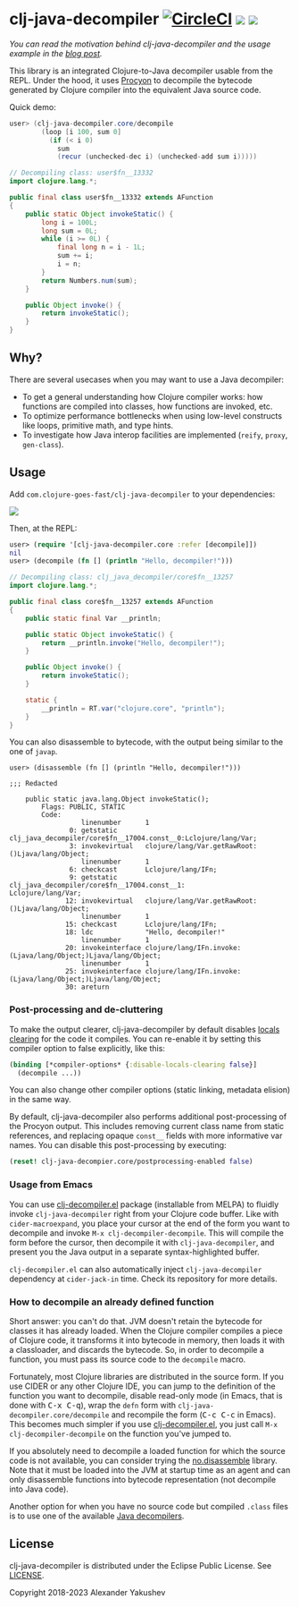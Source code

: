 # clj-java-decompiler [![CircleCI](https://img.shields.io/circleci/build/github/clojure-goes-fast/clj-java-decompiler/master.svg)](https://dl.circleci.com/status-badge/redirect/gh/clojure-goes-fast/clj-java-decompiler/tree/master) [![](https://img.shields.io/clojars/dt/com.clojure-goes-fast/clj-java-decompiler?color=teal)](https://clojars.org/com.clojure-goes-fast/clj-java-decompiler) [![](https://img.shields.io/badge/-changelog-blue.svg)](CHANGELOG.md)

_You can read the motivation behind clj-java-decompiler and the usage example in
the
[blog post](http://clojure-goes-fast.com/blog/introspection-tools-java-decompilers/)._

This library is an integrated Clojure-to-Java decompiler usable from the REPL.
Under the hood, it uses [Procyon](https://github.com/mstrobel/procyon) to
decompile the bytecode generated by Clojure compiler into the equivalent Java
source code.

Quick demo:

```java
user> (clj-java-decompiler.core/decompile
        (loop [i 100, sum 0]
          (if (< i 0)
            sum
            (recur (unchecked-dec i) (unchecked-add sum i)))))

// Decompiling class: user$fn__13332
import clojure.lang.*;

public final class user$fn__13332 extends AFunction
{
    public static Object invokeStatic() {
        long i = 100L;
        long sum = 0L;
        while (i >= 0L) {
            final long n = i - 1L;
            sum += i;
            i = n;
        }
        return Numbers.num(sum);
    }

    public Object invoke() {
        return invokeStatic();
    }
}
```

## Why?

There are several usecases when you may want to use a Java decompiler:

- To get a general understanding how Clojure compiler works: how functions are
  compiled into classes, how functions are invoked, etc.
- To optimize performance bottlenecks when using low-level constructs like
  loops, primitive math, and type hints.
- To investigate how Java interop facilities are implemented (`reify`, `proxy`,
  `gen-class`).

## Usage

Add `com.clojure-goes-fast/clj-java-decompiler` to your dependencies:

[![](https://clojars.org/com.clojure-goes-fast/clj-java-decompiler/latest-version.svg)](https://clojars.org/com.clojure-goes-fast/clj-java-decompiler)

Then, at the REPL:

```clojure
user> (require '[clj-java-decompiler.core :refer [decompile]])
nil
user> (decompile (fn [] (println "Hello, decompiler!")))
```

```java
// Decompiling class: clj_java_decompiler/core$fn__13257
import clojure.lang.*;

public final class core$fn__13257 extends AFunction
{
    public static final Var __println;

    public static Object invokeStatic() {
        return __println.invoke("Hello, decompiler!");
    }

    public Object invoke() {
        return invokeStatic();
    }

    static {
        __println = RT.var("clojure.core", "println");
    }
}
```

You can also disassemble to bytecode, with the output being similar to the one
of `javap`.

```
user> (disassemble (fn [] (println "Hello, decompiler!")))

;;; Redacted

    public static java.lang.Object invokeStatic();
        Flags: PUBLIC, STATIC
        Code:
                  linenumber      1
               0: getstatic       clj_java_decompiler/core$fn__17004.const__0:Lclojure/lang/Var;
               3: invokevirtual   clojure/lang/Var.getRawRoot:()Ljava/lang/Object;
                  linenumber      1
               6: checkcast       Lclojure/lang/IFn;
               9: getstatic       clj_java_decompiler/core$fn__17004.const__1:
Lclojure/lang/Var;
              12: invokevirtual   clojure/lang/Var.getRawRoot:()Ljava/lang/Object;
                  linenumber      1
              15: checkcast       Lclojure/lang/IFn;
              18: ldc             "Hello, decompiler!"
                  linenumber      1
              20: invokeinterface clojure/lang/IFn.invoke:(Ljava/lang/Object;)Ljava/lang/Object;
                  linenumber      1
              25: invokeinterface clojure/lang/IFn.invoke:(Ljava/lang/Object;)Ljava/lang/Object;
              30: areturn
```

### Post-processing and de-cluttering

To make the output clearer, clj-java-decompiler by default disables [locals
clearing](https://clojuredocs.org/clojure.core/*compiler-options*) for the code
it compiles. You can re-enable it by setting this compiler option to false
explicitly, like this:

```clj
(binding [*compiler-options* {:disable-locals-clearing false}]
  (decompile ...))
```

You can also change other compiler options (static linking, metadata elision) in
the same way.

By default, clj-java-decompiler also performs additional post-processing of the
Procyon output. This includes removing current class name from static
references, and replacing opaque `const__` fields with more informative var
names. You can disable this post-processing by executing:

```clj
(reset! clj-java-decompier.core/postprocessing-enabled false)
```

### Usage from Emacs

You can use [clj-decompiler.el](https://github.com/bsless/clj-decompiler.el)
package (installable from MELPA) to fluidly invoke `clj-java-decompiler` right
from your Clojure code buffer. Like with `cider-macroexpand`, you place your
cursor at the end of the form you want to decompile and invoke `M-x
clj-decompiler-decompile`. This will compile the form before the cursor, then
decompile it with `clj-java-decompiler`, and present you the Java output in a
separate syntax-highlighted buffer.

`clj-decompiler.el` can also automatically inject `clj-java-decompiler`
dependency at `cider-jack-in` time. Check its repository for more details.

### How to decompile an already defined function

Short answer: you can't do that. JVM doesn't retain the bytecode for classes it
has already loaded. When the Clojure compiler compiles a piece of Clojure code,
it transforms it into bytecode in memory, then loads it with a classloader, and
discards the bytecode. So, in order to decompile a function, you must pass its
source code to the `decompile` macro.

Fortunately, most Clojure libraries are distributed in the source form. If you
use CIDER or any other Clojure IDE, you can jump to the definition of the
function you want to decompile, disable read-only mode (in Emacs, that is done
with <kbd>C-x C-q</kbd>), wrap the `defn` form with
`clj-java-decompiler.core/decompile` and recompile the form (<kbd>C-c C-c</kbd>
in Emacs). This becomes much simpler if you use
[clj-decompiler.el](https://github.com/bsless/clj-decompiler.el), you just call
`M-x clj-decompiler-decompile` on the function you've jumped to.

If you absolutely need to decompile a loaded function for which the source code
is not available, you can consider trying the
[no.disassemble](https://github.com/gtrak/no.disassemble) library. Note that it
must be loaded into the JVM at startup time as an agent and can only disassemble
functions into bytecode representation (not decompile into Java code).

Another option for when you have no source code but compiled `.class` files is
to use one of the available [Java
decompilers](http://clojure-goes-fast.com/blog/introspection-tools-java-decompilers/).

## License

clj-java-decompiler is distributed under the Eclipse Public License.
See [LICENSE](LICENSE).

Copyright 2018-2023 Alexander Yakushev
